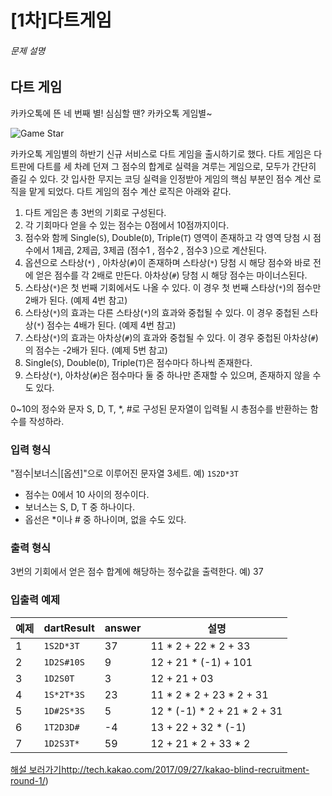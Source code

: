 # [1차]다트게임

###### 문제 설명

## 다트 게임

카카오톡에 뜬 네 번째 별! 심심할 땐? 카카오톡 게임별~

![Game Star](http://t1.kakaocdn.net/welcome2018/gamestar.png)

카카오톡 게임별의 하반기 신규 서비스로 다트 게임을 출시하기로 했다. 다트 게임은 다트판에 다트를 세 차례 던져 그 점수의 합계로 실력을 겨루는 게임으로, 모두가 간단히 즐길 수 있다.
갓 입사한 무지는 코딩 실력을 인정받아 게임의 핵심 부분인 점수 계산 로직을 맡게 되었다. 다트 게임의 점수 계산 로직은 아래와 같다.

1. 다트 게임은 총 3번의 기회로 구성된다.
2. 각 기회마다 얻을 수 있는 점수는 0점에서 10점까지이다.
3. 점수와 함께 Single(`S`), Double(`D`), Triple(`T`) 영역이 존재하고 각 영역 당첨 시 점수에서 1제곱, 2제곱, 3제곱 (점수1 , 점수2 , 점수3 )으로 계산된다.
4. 옵션으로 스타상(`*`) , 아차상(`#`)이 존재하며 스타상(`*`) 당첨 시 해당 점수와 바로 전에 얻은 점수를 각 2배로 만든다. 아차상(`#`) 당첨 시 해당 점수는 마이너스된다.
5. 스타상(`*`)은 첫 번째 기회에서도 나올 수 있다. 이 경우 첫 번째 스타상(`*`)의 점수만 2배가 된다. (예제 4번 참고)
6. 스타상(`*`)의 효과는 다른 스타상(`*`)의 효과와 중첩될 수 있다. 이 경우 중첩된 스타상(`*`) 점수는 4배가 된다. (예제 4번 참고)
7. 스타상(`*`)의 효과는 아차상(`#`)의 효과와 중첩될 수 있다. 이 경우 중첩된 아차상(`#`)의 점수는 -2배가 된다. (예제 5번 참고)
8. Single(`S`), Double(`D`), Triple(`T`)은 점수마다 하나씩 존재한다.
9. 스타상(`*`), 아차상(`#`)은 점수마다 둘 중 하나만 존재할 수 있으며, 존재하지 않을 수도 있다.

0~10의 정수와 문자 S, D, T, *, #로 구성된 문자열이 입력될 시 총점수를 반환하는 함수를 작성하라.

### 입력 형식

"점수|보너스|[옵션]"으로 이루어진 문자열 3세트.
예) `1S2D*3T`

- 점수는 0에서 10 사이의 정수이다.
- 보너스는 S, D, T 중 하나이다.
- 옵선은 *이나 # 중 하나이며, 없을 수도 있다.

### 출력 형식

3번의 기회에서 얻은 점수 합계에 해당하는 정수값을 출력한다.
예) 37

### 입출력 예제

| 예제 | dartResult | answer | 설명                        |
| ---- | ---------- | ------ | --------------------------- |
| 1    | `1S2D*3T`  | 37     | 11 * 2 + 22 * 2 + 33        |
| 2    | `1D2S#10S` | 9      | 12 + 21 * (-1) + 101        |
| 3    | `1D2S0T`   | 3      | 12 + 21 + 03                |
| 4    | `1S*2T*3S` | 23     | 11 * 2 * 2 + 23 * 2 + 31    |
| 5    | `1D#2S*3S` | 5      | 12 * (-1) * 2 + 21 * 2 + 31 |
| 6    | `1T2D3D#`  | -4     | 13 + 22 + 32 * (-1)         |
| 7    | `1D2S3T*`  | 59     | 12 + 21 * 2 + 33 * 2        |

[해설 보러가기](http://tech.kakao.com/2017/09/27/kakao-blind-recruitment-round-1/)http://tech.kakao.com/2017/09/27/kakao-blind-recruitment-round-1/)
